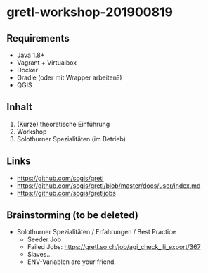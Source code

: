 # gretl-workshop-201900819

## Requirements
* Java 1.8+
* Vagrant + Virtualbox
* Docker
* Gradle (oder mit Wrapper arbeiten?)
* QGIS

## Inhalt
1. (Kurze) theoretische Einführung
2. Workshop
3. Solothurner Spezialitäten (im Betrieb)

## Links
- https://github.com/sogis/gretl
- https://github.com/sogis/gretl/blob/master/docs/user/index.md
- https://github.com/sogis/gretljobs


## Brainstorming (to be deleted)

- Solothurner Spezialitäten / Erfahrungen / Best Practice
  * Seeder Job
  * Failed Jobs: https://gretl.so.ch/job/agi_check_ili_export/367
  * Slaves...
  * ENV-Variablen are your friend.
